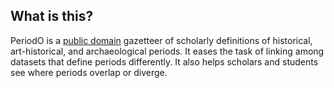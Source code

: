 ## What is this?

PeriodO is a [public domain](/license/) gazetteer of scholarly definitions of historical, art-historical, and archaeological periods. It eases the task of linking among datasets that define periods differently. It also helps scholars and students see where periods overlap or diverge.
